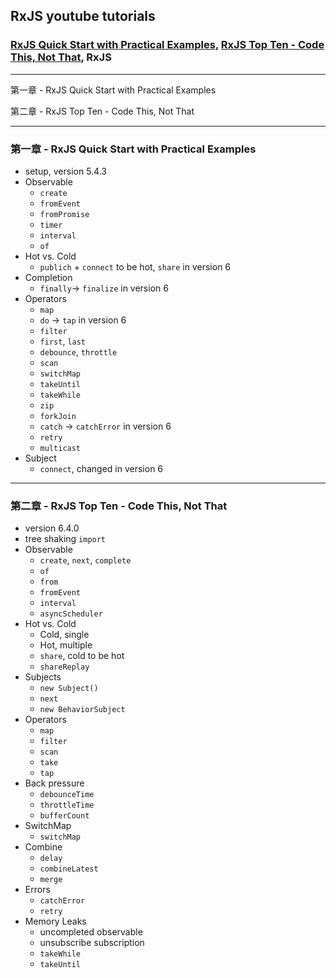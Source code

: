 ## RxJS youtube tutorials

### [RxJS Quick Start with Practical Examples](https://www.youtube.com/watch?v=2LCo926NFLI), [RxJS Top Ten - Code This, Not That](https://www.youtube.com/watch?v=ewcoEYS85Co), RxJS

---

第一章 - RxJS Quick Start with Practical Examples

第二章 - RxJS Top Ten - Code This, Not That

---

### 第一章 - RxJS Quick Start with Practical Examples

- setup, version 5.4.3
- Observable
  - `create`
  - `fromEvent`
  - `fromPromise`
  - `timer`
  - `interval`
  - `of`
- Hot vs. Cold
  - `publich` + `connect` to be hot, `share` in version 6
- Completion
  - `finally`-> `finalize` in version 6
- Operators
  - `map`
  - `do` -> `tap` in version 6
  - `filter`
  - `first`, `last`
  - `debounce`, `throttle`
  - `scan`
  - `switchMap`
  - `takeUntil`
  - `takeWhile`
  - `zip`
  - `forkJoin`
  - `catch` -> `catchError` in version 6
  - `retry`
  - `multicast`
- Subject
  - `connect`, changed in version 6

---

### 第二章 - RxJS Top Ten - Code This, Not That

- version 6.4.0
- tree shaking `import`
- Observable
  - `create`, `next`, `complete`
  - `of`
  - `from`
  - `fromEvent`
  - `interval`
  - `asyncScheduler`
- Hot vs. Cold
  - Cold, single
  - Hot, multiple
  - `share`, cold to be hot
  - `shareReplay`
- Subjects
  - `new Subject()`
  - `next`
  - `new BehaviorSubject`
- Operators
  - `map`
  - `filter`
  - `scan`
  - `take`
  - `tap`
- Back pressure
  - `debounceTime`
  - `throttleTime`
  - `bufferCount`
- SwitchMap
  - `switchMap`
- Combine
  - `delay`
  - `combineLatest`
  - `merge`
- Errors
  - `catchError`
  - `retry`
- Memory Leaks
  - uncompleted observable
  - unsubscribe subscription
  - `takeWhile`
  - `takeUntil`
